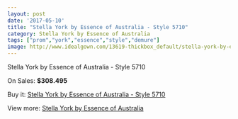 ```yaml
---
layout: post
date: '2017-05-10'
title: "Stella York by Essence of Australia - Style 5710"
category: Stella York by Essence of Australia
tags: ["prom","york","essence","style","demure"]
image: http://www.idealgown.com/13619-thickbox_default/stella-york-by-essence-of-australia-style-5710.jpg
---
```

Stella York by Essence of Australia - Style 5710

On Sales: **$308.495**
<a href="https://www.idealgown.com/en/stella-york-by-essence-of-australia/5470-stella-york-by-essence-of-australia-style-5710.html"><amp-img layout="responsive" width="600" height="600" src="//www.idealgown.com/13619-thickbox_default/stella-york-by-essence-of-australia-style-5710.jpg" alt="Stella York by Essence of Australia - Style 5710 0" /></a>
<a href="https://www.idealgown.com/en/stella-york-by-essence-of-australia/5470-stella-york-by-essence-of-australia-style-5710.html"><amp-img layout="responsive" width="600" height="600" src="//www.idealgown.com/13620-thickbox_default/stella-york-by-essence-of-australia-style-5710.jpg" alt="Stella York by Essence of Australia - Style 5710 1" /></a>
<a href="https://www.idealgown.com/en/stella-york-by-essence-of-australia/5470-stella-york-by-essence-of-australia-style-5710.html"><amp-img layout="responsive" width="600" height="600" src="//www.idealgown.com/13618-thickbox_default/stella-york-by-essence-of-australia-style-5710.jpg" alt="Stella York by Essence of Australia - Style 5710 2" /></a>

Buy it: [Stella York by Essence of Australia - Style 5710](https://www.idealgown.com/en/stella-york-by-essence-of-australia/5470-stella-york-by-essence-of-australia-style-5710.html "Stella York by Essence of Australia - Style 5710")

View more: [Stella York by Essence of Australia](https://www.idealgown.com/en/79-stella-york-by-essence-of-australia "Stella York by Essence of Australia")